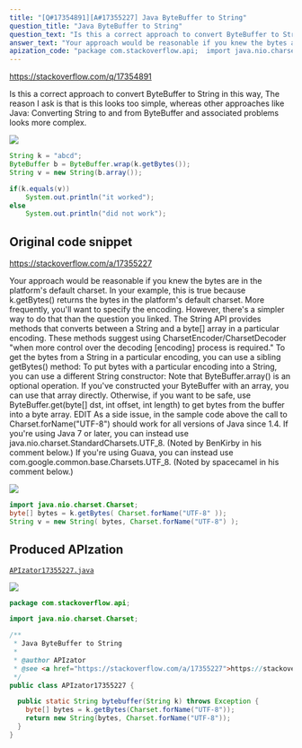 ```yaml
---
title: "[Q#17354891][A#17355227] Java ByteBuffer to String"
question_title: "Java ByteBuffer to String"
question_text: "Is this a correct approach to convert ByteBuffer to String in this way, The reason I ask is that is this looks too simple, whereas other approaches like Java: Converting String to and from ByteBuffer and associated problems looks more complex."
answer_text: "Your approach would be reasonable if you knew the bytes are in the platform's default charset. In your example, this is true because k.getBytes() returns the bytes in the platform's default charset. More frequently, you'll want to specify the encoding. However, there's a simpler way to do that than the question you linked. The String API provides methods that converts between a String and a byte[] array in a particular encoding. These methods suggest using CharsetEncoder/CharsetDecoder \"when more control over the decoding [encoding] process is required.\" To get the bytes from a String in a particular encoding, you can use a sibling getBytes() method: To put bytes with a particular encoding into a String, you can use a different String constructor: Note that ByteBuffer.array() is an optional operation. If you've constructed your ByteBuffer with an array, you can use that array directly. Otherwise, if you want to be safe, use ByteBuffer.get(byte[] dst, int offset, int length) to get bytes from the buffer into a byte array. EDIT As a side issue, in the sample code above the call to Charset.forName(\"UTF-8\") should work for all versions of Java since 1.4. If you're using Java 7 or later, you can instead use java.nio.charset.StandardCharsets.UTF_8. (Noted by BenKirby in his comment below.) If you're using Guava, you can instead use com.google.common.base.Charsets.UTF_8. (Noted by spacecamel in his comment below.)"
apization_code: "package com.stackoverflow.api;  import java.nio.charset.Charset;  /**  * Java ByteBuffer to String  *  * @author APIzator  * @see <a href=\"https://stackoverflow.com/a/17355227\">https://stackoverflow.com/a/17355227</a>  */ public class APIzator17355227 {    public static String bytebuffer(String k) throws Exception {     byte[] bytes = k.getBytes(Charset.forName(\"UTF-8\"));     return new String(bytes, Charset.forName(\"UTF-8\"));   } }"
---
```


https://stackoverflow.com/q/17354891

Is this a correct approach to convert ByteBuffer to String in this way,
The reason I ask is that is this looks too simple, whereas other approaches like Java: Converting String to and from ByteBuffer and associated problems looks more complex.


<div class="code-logo"><img src="/stackoverflow.png" /></div>

```java
String k = "abcd";
ByteBuffer b = ByteBuffer.wrap(k.getBytes());
String v = new String(b.array());

if(k.equals(v))
    System.out.println("it worked");
else
    System.out.println("did not work");
```


## Original code snippet

https://stackoverflow.com/a/17355227

Your approach would be reasonable if you knew the bytes are in the platform&#x27;s default charset. In your example, this is true because k.getBytes() returns the bytes in the platform&#x27;s default charset.
More frequently, you&#x27;ll want to specify the encoding. However, there&#x27;s a simpler way to do that than the question you linked. The String API provides methods that converts between a String and a byte[] array in a particular encoding. These methods suggest using CharsetEncoder/CharsetDecoder &quot;when more control over the decoding [encoding] process is required.&quot;
To get the bytes from a String in a particular encoding, you can use a sibling getBytes() method:
To put bytes with a particular encoding into a String, you can use a different String constructor:
Note that ByteBuffer.array() is an optional operation. If you&#x27;ve constructed your ByteBuffer with an array, you can use that array directly. Otherwise, if you want to be safe, use ByteBuffer.get(byte[] dst, int offset, int length) to get bytes from the buffer into a byte array.
EDIT
As a side issue, in the sample code above the call to Charset.forName(&quot;UTF-8&quot;) should work for all versions of Java since 1.4.
If you&#x27;re using Java 7 or later, you can instead use java.nio.charset.StandardCharsets.UTF_8. (Noted by BenKirby in his comment below.)
If you&#x27;re using Guava, you can instead use com.google.common.base.Charsets.UTF_8. (Noted by spacecamel in his comment below.)

<div class="code-logo"><img src="/stackoverflow.png" /></div>

```java
import java.nio.charset.Charset;
byte[] bytes = k.getBytes( Charset.forName("UTF-8" ));
String v = new String( bytes, Charset.forName("UTF-8") );
```

## Produced APIzation

[`APIzator17355227.java`](https://github.com/blind-papers/apization-temp-data/raw/main/search/APIzator17355227.java)

<div class="code-logo"><img src="/apizator.png" /></div>

```java
package com.stackoverflow.api;

import java.nio.charset.Charset;

/**
 * Java ByteBuffer to String
 *
 * @author APIzator
 * @see <a href="https://stackoverflow.com/a/17355227">https://stackoverflow.com/a/17355227</a>
 */
public class APIzator17355227 {

  public static String bytebuffer(String k) throws Exception {
    byte[] bytes = k.getBytes(Charset.forName("UTF-8"));
    return new String(bytes, Charset.forName("UTF-8"));
  }
}

```